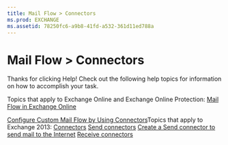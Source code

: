 ```yaml
---
title: Mail Flow > Connectors
ms.prod: EXCHANGE
ms.assetid: 78250fc6-a9b8-41fd-a532-361d11ed788a
---
```



# Mail Flow > Connectors

Thanks for clicking Help! Check out the following help topics for information on how to accomplish your task.
  
    
    

Topics that apply to Exchange Online and Exchange Online Protection:
 [Mail Flow in Exchange Online](http://technet.microsoft.com/library/0e6cd9d5-ad3e-418a-8ea9-3bf33332c491.aspx)
  
    
    

 [Configure Custom Mail Flow by Using Connectors](http://technet.microsoft.com/library/854b5a50-4462-4836-a092-37e208d29624.aspx)Topics that apply to Exchange 2013: [Connectors](connectors.md) [Send connectors](send-connectors.md) [Create a Send connector to send mail to the Internet](create-a-send-connector-to-send-mail-to-the-internet.md) [Receive connectors](receive-connectors.md)

